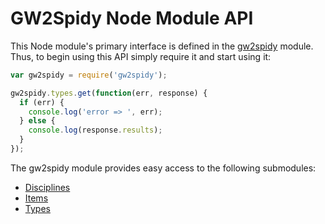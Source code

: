 # GW2Spidy Node Module API

This Node module's primary interface is defined in the
[gw2spidy](Gw2SpidyClient.html) module. Thus, to begin using this API simply
require it and start using it:

```javascript
var gw2spidy = require('gw2spidy');

gw2spidy.types.get(function(err, response) {
  if (err) {
    console.log('error => ', err);
  } else {
    console.log(response.results);
  }
});
```

The gw2spidy module provides easy access to the following submodules:

* [Disciplines](Disciplines.html)
* [Items](Items.html)
* [Types](Types.html)